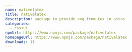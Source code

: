 ```yaml
---
name: nativelatex
title: nativelatex
description: package to provide svg from tex in astro
categories:
  - css+ui
npmUrl: https://www.npmjs.com/package/nativelatex
homepageUrl: https://www.npmjs.com/package/nativelatex
downloads: 11
---
```

